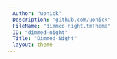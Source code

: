 ```yaml
---
  Author: "uonick"
  Description: "github.com/uonick"
  FileName: "dimmed-night.tmTheme"
  ID: "dimmed-night"
  Title: "Dimmed-Night"
  layout: theme
---
```

  